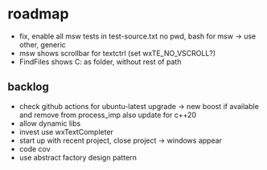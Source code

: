 # roadmap
- fix, enable all msw tests
    in test-source.txt no pwd, bash for msw -> use other, generic
- msw shows scrollbar for textctrl (set wxTE_NO_VSCROLL?)
- FindFiles shows C: as folder, without rest of path

## backlog
- check github actions for ubuntu-latest upgrade ->
    new boost if available and remove from process_imp
    also update for c++20
- allow dynamic libs
- invest use wxTextCompleter
- start up with recent project, close project
  -> windows appear
- code cov
- use abstract factory design pattern
